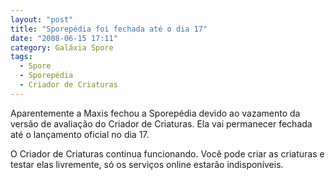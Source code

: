 ```yaml
---
layout: "post"
title: "Sporepédia foi fechada até o dia 17"
date: "2008-06-15 17:11"
category: Galáxia Spore
tags:
  - Spore
  - Sporepédia
  - Criador de Criaturas
---
```

Aparentemente a Maxis fechou a Sporepédia devido ao vazamento da versão de avaliação do Criador de Criaturas. Ela vai permanecer fechada até o lançamento oficial no dia 17.

O Criador de Criaturas continua funcionando. Você pode criar as criaturas e testar elas livremente, só os serviços online estarão indisponíveis.
